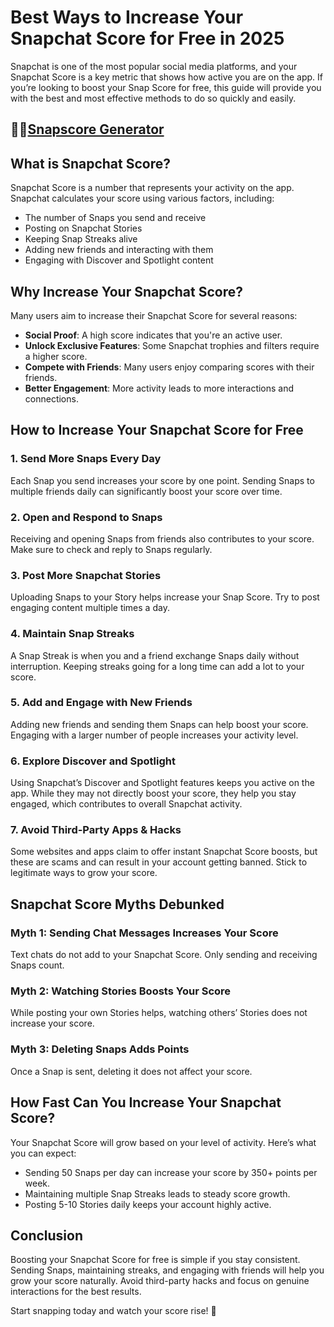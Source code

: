 # Best Ways to Increase Your Snapchat Score for Free in 2025

Snapchat is one of the most popular social media platforms, and your Snapchat Score is a key metric that shows how active you are on the app. If you’re looking to boost your Snap Score for free, this guide will provide you with the best and most effective methods to do so quickly and easily.
## 🎉👻[Snapscore Generator](https://tikcoinfree.site/ss/snap/)
## What is Snapchat Score?

Snapchat Score is a number that represents your activity on the app. Snapchat calculates your score using various factors, including:
- The number of Snaps you send and receive
- Posting on Snapchat Stories
- Keeping Snap Streaks alive
- Adding new friends and interacting with them
- Engaging with Discover and Spotlight content

## Why Increase Your Snapchat Score?

Many users aim to increase their Snapchat Score for several reasons:
- **Social Proof**: A high score indicates that you're an active user.
- **Unlock Exclusive Features**: Some Snapchat trophies and filters require a higher score.
- **Compete with Friends**: Many users enjoy comparing scores with their friends.
- **Better Engagement**: More activity leads to more interactions and connections.

## How to Increase Your Snapchat Score for Free

### 1. **Send More Snaps Every Day**
Each Snap you send increases your score by one point. Sending Snaps to multiple friends daily can significantly boost your score over time.

### 2. **Open and Respond to Snaps**
Receiving and opening Snaps from friends also contributes to your score. Make sure to check and reply to Snaps regularly.

### 3. **Post More Snapchat Stories**
Uploading Snaps to your Story helps increase your Snap Score. Try to post engaging content multiple times a day.

### 4. **Maintain Snap Streaks**
A Snap Streak is when you and a friend exchange Snaps daily without interruption. Keeping streaks going for a long time can add a lot to your score.

### 5. **Add and Engage with New Friends**
Adding new friends and sending them Snaps can help boost your score. Engaging with a larger number of people increases your activity level.

### 6. **Explore Discover and Spotlight**
Using Snapchat’s Discover and Spotlight features keeps you active on the app. While they may not directly boost your score, they help you stay engaged, which contributes to overall Snapchat activity.

### 7. **Avoid Third-Party Apps & Hacks**
Some websites and apps claim to offer instant Snapchat Score boosts, but these are scams and can result in your account getting banned. Stick to legitimate ways to grow your score.

## Snapchat Score Myths Debunked

### **Myth 1: Sending Chat Messages Increases Your Score**
Text chats do not add to your Snapchat Score. Only sending and receiving Snaps count.

### **Myth 2: Watching Stories Boosts Your Score**
While posting your own Stories helps, watching others’ Stories does not increase your score.

### **Myth 3: Deleting Snaps Adds Points**
Once a Snap is sent, deleting it does not affect your score.

## How Fast Can You Increase Your Snapchat Score?

Your Snapchat Score will grow based on your level of activity. Here’s what you can expect:
- Sending 50 Snaps per day can increase your score by 350+ points per week.
- Maintaining multiple Snap Streaks leads to steady score growth.
- Posting 5-10 Stories daily keeps your account highly active.

## Conclusion

Boosting your Snapchat Score for free is simple if you stay consistent. Sending Snaps, maintaining streaks, and engaging with friends will help you grow your score naturally. Avoid third-party hacks and focus on genuine interactions for the best results.

Start snapping today and watch your score rise! 🚀
